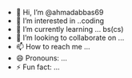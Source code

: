 - 👋 Hi, I’m @ahmadabbas69
- 👀 I’m interested in ..coding
- 🌱 I’m currently learning ... bs(cs)
- 💞️ I’m looking to collaborate on ...
- 📫 How to reach me ...
- 😄 Pronouns: ...
- ⚡ Fun fact: ...

<!---
ahmadabbas69/ahmadabbas69 is a ✨ special ✨ repository because its `README.md` (this file) appears on your GitHub profile.
You can click the Preview link to take a look at your changes.
--->
